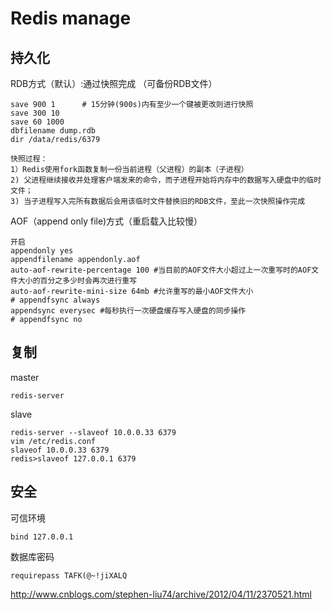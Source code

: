 # Redis manage

## 持久化

RDB方式（默认）:通过快照完成 （可备份RDB文件）


    save 900 1      # 15分钟(900s)内有至少一个键被更改则进行快照
    save 300 10
    save 60 1000
    dbfilename dump.rdb 
    dir /data/redis/6379 
    
    快照过程：
    1）Redis使用fork函数复制一份当前进程（父进程）的副本（子进程）
    2) 父进程继续接收并处理客户端发来的命令，而子进程开始将内存中的数据写入硬盘中的临时文件；
    3) 当子进程写入完所有数据后会用该临时文件替换旧的RDB文件，至此一次快照操作完成
    
AOF（append only file)方式（重启载入比较慢）

    开启
    appendonly yes
    appendfilename appendonly.aof
    auto-aof-rewrite-percentage 100 #当目前的AOF文件大小超过上一次重写时的AOF文件大小的百分之多少时会再次进行重写
    auto-aof-rewrite-mini-size 64mb #允许重写的最小AOF文件大小
    # appendfsync always
    appendsync everysec #每秒执行一次硬盘缓存写入硬盘的同步操作
    # appendfsync no
    
## 复制

master

    redis-server 
    
slave 

    redis-server --slaveof 10.0.0.33 6379
    vim /etc/redis.conf
    slaveof 10.0.0.33 6379 
    redis>slaveof 127.0.0.1 6379
    
## 安全

可信环境

    bind 127.0.0.1
    
数据库密码

    requirepass TAFK(@~!jiXALQ
    
http://www.cnblogs.com/stephen-liu74/archive/2012/04/11/2370521.html
